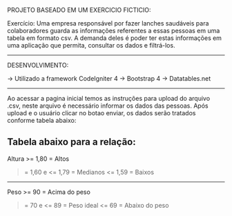PROJETO BASEADO EM UM EXERCICIO FICTICIO:

Exercício:
Uma empresa responsável por fazer lanches saudáveis para
colaboradores guarda as informações referentes a essas pessoas em
uma tabela em formato csv.
A demanda deles é poder ter estas informações em uma aplicação que
permita, consultar os dados e filtrá-los.

----------------------------------------------------------------------

DESENVOLVIMENTO:

-> Utilizado a framework CodeIgniter 4
-> Bootstrap 4
-> Datatables.net

---------------------------------------------------------------------

Ao acessar a pagina inicial temos as instruções para upload do arquivo .csv, neste arquivo é necessário informar os dados das pessoas. Após upload e o usuário clicar no botao enviar, os dados serão tratados conforme tabela abaixo:

Tabela abaixo para a relação:
------------------------------------
Altura
          >=  1,80 = Altos
>= 1,60 e <= 1,79 = Medianos
          <= 1,59 = Baixos
------------------------------------
Peso
        >=  90 = Acima do peso
>= 70 e <= 89 = Peso ideal
        <=  69 = Abaixo do peso


